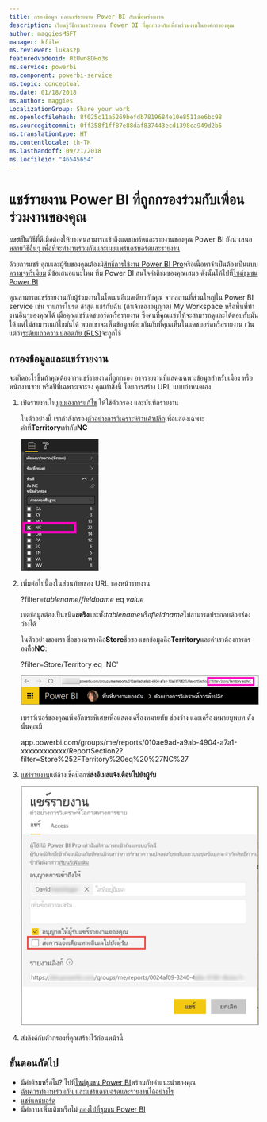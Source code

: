 ```yaml
---
title: กรองข้อมูล และแชร์รายงาน Power BI กับเพื่อนร่วมงาน
description: เรียนรู้วิธีการแชร์รายงาน Power BI ที่ถูกกรองกับเพื่อนร่วมงานในองค์กรของคุณ
author: maggiesMSFT
manager: kfile
ms.reviewer: lukaszp
featuredvideoid: 0tUwn8DHo3s
ms.service: powerbi
ms.component: powerbi-service
ms.topic: conceptual
ms.date: 01/18/2018
ms.author: maggies
LocalizationGroup: Share your work
ms.openlocfilehash: 8f025c11a5269befdb7819684e10e8511ae6bc98
ms.sourcegitcommit: 0ff358f1ff87e88daf837443ecd1398ca949d2b6
ms.translationtype: HT
ms.contentlocale: th-TH
ms.lasthandoff: 09/21/2018
ms.locfileid: "46545654"
---
```

# <a name="share-a-filtered-power-bi-report-with-your-coworkers"></a>แชร์รายงาน Power BI ที่ถูกกรองร่วมกับเพื่อนร่วมงานของคุณ
*แชร์*เป็นวิธีที่ดีเมื่อต้องให้บางคนสามารถเข้าถึงแดชบอร์ดและรายงานของคุณ Power BI ยังนำเสนอ[หลายวิธีอื่นๆ เพื่อที่จะทำงานร่วมกันและเผยแพร่แดชบอร์ดและรายงาน](service-how-to-collaborate-distribute-dashboards-reports.md)

ด้วยการแชร์ คุณและผู้รับของคุณต้องมี[สิทธิ์การใช้งาน Power BI Pro](service-free-vs-pro.md)หรือเนื้อหาจำเป็นต้องเป็นแบบ[ความจุพรีเมียม](service-premium.md) มีข้อเสนอแนะไหม ทีม Power BI สนใจคำติชมของคุณเสมอ ดังนั้นให้ไปที่[ไซต์ชุมชน Power BI](https://community.powerbi.com/)

คุณสามารถแชร์รายงานกับผู้ร่วมงานในโดเมนอีเมลเดียวกับคุณ จากสถานที่ส่วนใหญ่ใน Power BI service เช่น รายการโปรด ล่าสุด แชร์กับฉัน (ถ้าเจ้าของอนุญาต) My Workspace หรือพื้นที่ทำงานอื่นๆของคุณได้ เมื่อคุณแชร์แดชบอร์ดหรือรายงาน ซึ่งคนที่คุณแชรให้จะสามารถดูและโต้ตอบกับมันได้ แต่ไม่สามารถแก้ไขมันได้ พวกเขาจะเห็นข้อมูลเดียวกันกับที่คุณเห็นในแดชบอร์ดหรือรายงาน เว้นแต่ว่า[ระดับแถวความปลอดภัย (RLS)](service-admin-rls.md)จะถูกใช้ 

## <a name="filter-and-share-a-report"></a>กรองข้อมูลและแชร์รายงาน
จะเกิดอะไรขึ้นถ้าคุณต้องการแชร์รายงานที่ถูกกรอง อาจรายงานที่แสดงเฉพาะข้อมูลสำหรับเมือง หรือพนักงานขาย หรือปีที่เฉพาะเจาะจง คุณทำสิ่งนี้ โดยการสร้าง URL แบบกำหนดเอง

1. เปิดรายงานใน[มุมมองการแก้ไข](consumer/end-user-reading-view.md) ให้ใช้ตัวกรอง และบันทึกรายงาน
   
   ในตัวอย่างนี้ เรากำลังกรอง[ตัวอย่างการวิเคราะห์ร้านค้าปลีก](sample-tutorial-connect-to-the-samples.md)เพื่อแสดงเฉพาะค่าที่**Territory**เท่ากับ**NC**
   
   ![บานหน้าต่างตัวกรองรายงาน](media/service-share-reports/power-bi-filter-report2.png)
2. เพิ่มต่อไปนี้ลงในส่วนท้ายของ URL ของหน้ารายงาน
   
   ?filter=*tablename*/*fieldname* eq *value*
   
    เขตข้อมูลต้องเป็นชนิด**สตริง**และทั้ง*tablename*หรือ*fieldname*ไม่สามารถประกอบด้วยช่องว่างได้
   
   ในตัวอย่างของเรา ชื่อของตารางคือ**Store**ชื่อของเขตข้อมูลคือ**Territory**และค่าเราต้องการกรองคืิิอ**NC**:
   
    ?filter=Store/Territory eq 'NC'
   
   ![URL รายงานที่กรองแล้ว](media/service-share-reports/power-bi-filter-url3.png)
   
   เบราว์เซอร์ของคุณเพิ่มอักขระพิเศษเพื่อแสดงเครื่องหมายทับ ช่องว่าง และเครื่องหมายบุพบท ดังนั้นคุณมี
   
   app.powerbi.com/groups/me/reports/010ae9ad-a9ab-4904-a7a1-xxxxxxxxxxxx/ReportSection2?filter=Store%252FTerritory%20eq%20%27NC%27

3. [แชร์รายงาน](service-share-dashboards.md)แต่ล้างเช็คบ๊อกซ์**ส่งอีเมลแจ้งเตือนไปยังผู้รับ** 

    ![กล่องโต้ตอบรายงานใช้ร่วมกัน](media/service-share-reports/power-bi-share-report-dialog.png)

4. ส่งลิงค์กับตัวกรองที่คุณสร้างไว้ก่อนหน้านี้

## <a name="next-steps"></a>ขั้นตอนถัดไป
* มีคำติชมหรือไม่? ไปที่[ไซต์ชุมชน Power BI](https://community.powerbi.com/)พร้อมกับคำแนะนำของคุณ
* [ฉันควรทำงานร่วมกัน และแชร์แดชบอร์ดและรายงานได้อย่างไร](service-how-to-collaborate-distribute-dashboards-reports.md)
* [แชร์แดชบอร์ด](service-share-dashboards.md)
* มีคำถามเพิ่มเติมหรือไม่ [ลองไปที่ชุมชน Power BI](http://community.powerbi.com/)


